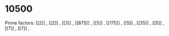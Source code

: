 # 10500

Prime factors: [[2]] , [[2]] , [[3]] , [[875]] , [[5]] , [[175]] , [[5]] , [[35]] , [[5]] , [[7]] , [[7]] , 